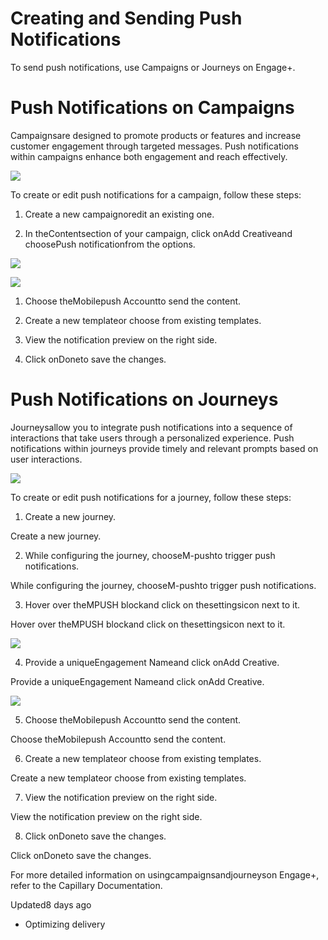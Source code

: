 # Creating and Sending Push Notifications

To send push notifications, use Campaigns or Journeys on Engage+.

# Push Notifications on Campaigns

Campaignsare designed to promote products or features and increase customer engagement through targeted messages. Push notifications within campaigns enhance both engagement and reach effectively.

![](https://files.readme.io/7d7bf7ee1b394a5a97e705e6f8828e09ed3ea5607df2ecc3c94d574f7b01315b-1.png)

To create or edit push notifications for a campaign, follow these steps:

1. Create a new campaignoredit an existing one.

2. In theContentsection of your campaign, click onAdd Creativeand choosePush notificationfrom the options.

![](https://files.readme.io/507aeeb-image.png)

![](https://files.readme.io/4d4ebef-image.png)

1. Choose theMobilepush Accountto send the content.

2. Create a new templateor choose from existing templates.

3. View the notification preview on the right side.

4. Click onDoneto save the changes.

# Push Notifications on Journeys

Journeysallow you to integrate push notifications into a sequence of interactions that take users through a personalized experience. Push notifications within journeys provide timely and relevant prompts based on user interactions.

![](https://files.readme.io/1eef673a18a67f26ad643023a9ebdddda5fc373db9a8fe8e1ad1177c53b918c0-2.png)

To create or edit push notifications for a journey, follow these steps:

1. Create a new journey.

Create a new journey.

2. While configuring the journey, chooseM-pushto trigger push notifications.

While configuring the journey, chooseM-pushto trigger push notifications.

3. Hover over theMPUSH blockand click on thesettingsicon next to it.

Hover over theMPUSH blockand click on thesettingsicon next to it.

![](https://files.readme.io/2675d36-image.png)

4. Provide a uniqueEngagement Nameand click onAdd Creative.

Provide a uniqueEngagement Nameand click onAdd Creative.

![](https://files.readme.io/ca49cd1-image.png)

5. Choose theMobilepush Accountto send the content.

Choose theMobilepush Accountto send the content.

6. Create a new templateor choose from existing templates.

Create a new templateor choose from existing templates.

7. View the notification preview on the right side.

View the notification preview on the right side.

8. Click onDoneto save the changes.

Click onDoneto save the changes.

For more detailed information on usingcampaignsandjourneyson Engage+, refer to the Capillary Documentation.

Updated8 days ago

- Optimizing delivery